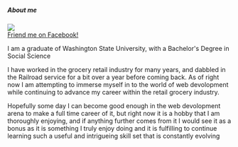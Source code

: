 <!DOCTYPE html>
<html>
<head>
<title>Andrew Kingston</title>
    <link href='stylesheet.css' rel='stylesheet'>
</head>
<body>
<h5><em>About me</em></h5>
			<a href="http://www.facebook.com/AndrewLKingston"><img src="https://s-media-cache-ak0.pinimg.com/avatars/akingston88-1346654635_140.jpg"/></a>
			<div><a href="https://www.facebook.com/AndrewLKingston">Friend me on <span>Facebook!</span></a></div>
<p>I am a graduate of <span>Washington State University</span>, with a Bachelor's Degree in Social Science</p>
<p>I have worked in the grocery retail industry for many years, and dabbled in the Railroad service for a bit over a year before coming back.
As of right now I am attempting to immerse myself in to the world of web devolopment while continuing to advance my career within the retail grocery industry.</p>
<p>Hopefully some day I can become good enough in the web devolopment arena to make a full time career of it, but right now it is a hobby that I am thoroughly enjoying, and if anything further comes from it I would see it as a bonus as it is something I truly enjoy doing and it is fulfilling to continue learning such a useful and intrigueing skill set that is constantly evolving</p>
</body>
</html>
